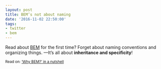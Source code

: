 ```yaml
---
layout: post
title: BEM’s not about naming
date: '2016-11-02 22:50:00'
tags:
- twitter
- bem
---
```


Read about [BEM](https://en.bem.info/methodology/css/) for the first time? Forget about naming conventions and organizing things.
—It’s all about __inheritance and specificity__!

<small>Read on: [‘Why BEM?’ in a nutshell](https://blog.decaf.de/2015/06/24/why-bem-in-a-nutshell/)</small>